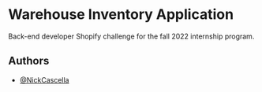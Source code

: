 # Warehouse Inventory Application

Back-end developer Shopify challenge for the fall 2022 internship program.

## Authors

- [@NickCascella](https://www.github.com/NickCascella)
